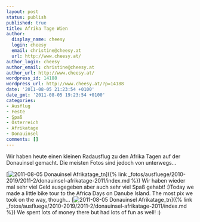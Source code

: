 ```yaml
---
layout: post
status: publish
published: true
title: Afrika Tage Wien
author:
  display_name: cheesy
  login: cheesy
  email: christine@cheesy.at
  url: http://www.cheesy.at/
author_login: cheesy
author_email: christine@cheesy.at
author_url: http://www.cheesy.at/
wordpress_id: 14188
wordpress_url: http://www.cheesy.at/?p=14188
date: '2011-08-05 21:23:54 +0100'
date_gmt: '2011-08-05 19:23:54 +0100'
categories:
- Ausflug
- Feste
- Spaß
- Österreich
- Afrikatage
- Donauinsel
comments: []
---
```

<!--:de-->Wir haben heute einen kleinen Radausflug zu den Afrika Tagen auf der Donauinsel gemacht. Die meisten Fotos sind jedoch von unterwegs...
[![](http://www.cheesy.at/wp-content/uploads/2011-08-05-Donauinsel-Afrikatage_tn.jpg "2011-08-05 Donauinsel Afrikatage\_tn")]({% link _fotos/ausfluege/2010-2019/2011-2/donauinsel-afrikatage-2011/index.md %})
Wir haben wieder mal sehr viel Geld ausgegeben aber auch sehr viel Spaß gehabt! :)<!--:--><!--:en-->Today we made a little bike tour to the Africa Days on Danube Island. The most pix we took on the way, though...
[![](http://www.cheesy.at/wp-content/uploads/2011-08-05-Donauinsel-Afrikatage_tn.jpg "2011-08-05 Donauinsel Afrikatage\_tn")]({% link _fotos/ausfluege/2010-2019/2011-2/donauinsel-afrikatage-2011/index.md %})
We spent lots of money there but had lots of fun as well! :)<!--:-->
